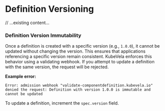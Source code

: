 # Definition Versioning

// ...existing content...

### Definition Version Immutability

Once a definition is created with a specific version (e.g., `1.0.0`), it cannot be updated without changing the version. This ensures that applications referencing a specific version remain consistent. KubeVela enforces this behavior using a validating webhook. If you attempt to update a definition with the same version, the request will be rejected.

**Example error:**
```
Error: admission webhook "validate-componentdefinition.kubevela.io" denied the request: Definition with version 1.0.0 is immutable and cannot be updated
```

To update a definition, increment the `spec.version` field.

